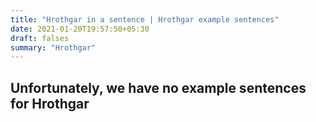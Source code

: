 ```yaml
---
title: "Hrothgar in a sentence | Hrothgar example sentences"
date: 2021-01-20T19:57:50+05:30
draft: falses
summary: "Hrothgar"
---
```

## Unfortunately, we have no example sentences for Hrothgar                 
